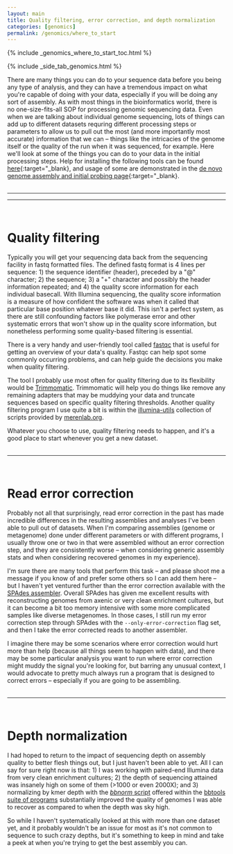 ```yaml
---
layout: main
title: Quality filtering, error correction, and depth normalization
categories: [genomics]
permalink: /genomics/where_to_start
---
```


{% include _genomics_where_to_start_toc.html %}

{% include _side_tab_genomics.html %}

There are many things you can do to your sequence data before you being any type of analysis, and they can have a tremendous impact on what you're capable of doing with your data, especially if you will be doing any sort of assembly. As with most things in the bioinformatics world, there is no one-size-fits-all SOP for processing genomic sequencing data. Even when we are talking about individual genome sequencing, lots of things can add up to different datasets requring different processing steps or parameters to allow us to pull out the most (and more importantly most accurate) information that we can – things like the intricacies of the genome itself or the quality of the run when it was sequenced, for example. Here we'll look at some of the things you can do to your data in the initial processing steps. Help for installing the following tools can be found [here](/unix/installing_tools){:target="_blank}, and usage of some are demonstrated in the [de novo genome assembly and initial probing page](/genomics/de_novo_assembly){:target="_blank}.   
<br>

---
---
<br>

# Quality filtering
Typically you will get your sequencing data back from the sequencing facility in fastq formatted files. The defined fastq format is 4 lines per sequence: 1) the sequence identifier (header), preceded by a "@" character; 2) the sequence; 3) a "+" character and possibly the header information repeated; and 4) the quality score information for each individual basecall. With Illumina sequencing, the quality score information is a measure of how confident the software was when it called that particular base position whatever base it did. This isn't a perfect system, as there are still confounding factors like polymerase error and other systematic errors that won't show up in the quality score information, but nonetheless performing some quality-based filtering is essential.  

There is a very handy and user-friendly tool called [fastqc](https://www.bioinformatics.babraham.ac.uk/projects/fastqc/) that is useful for getting an overview of your data's quality. Fastqc can help spot some commonly occurring problems, and can help guide the decisions you make when quality filtering.  

The tool I probably use most often for quality filtering due to its flexibility would be [Trimmomatic](http://www.usadellab.org/cms/?page=trimmomatic). Trimmomatic will help you do things like remove any remaining adapters that may be muddying your data and truncate sequences based on specific quality filtering thresholds. Another quality filtering program I use quite a bit is within the [illumina-utils](https://github.com/merenlab/illumina-utils) collection of scripts provided by [merenlab.org](http://merenlab.org/).  

Whatever you choose to use, quality filtering needs to happen, and it's a good place to start whenever you get a new dataset.  
<br>

---
<br>

# Read error correction
Probably not all that surprisingly, read error correction in the past has made incredible differences in the resulting assemblies and analyses I've been able to pull out of datasets. When I'm comparing assemblies (genome or metagenome) done under different parameters or with different programs, I usually throw one or two in that were assembled without an error correction step, and they are consistently worse – when considering generic assembly stats and when considering recovered genomes in my experience).  

I'm sure there are many tools that perform this task – and please shoot me a message if you know of and prefer some others so I can add them here – but I haven't yet ventured further than the error correction available with the [SPAdes assembler](http://cab.spbu.ru/software/spades/). Overall SPAdes has given me excellent results with reconstructing genomes from axenic or very clean enrichment cultures, but it can become a bit too memory intensive with some more complicated samples like diverse metagenomes. In those cases, I still run my error correction step through SPAdes with the `--only-error-correction` flag set, and then I take the error corrected reads to another assembler.  

I imagine there may be some scenarios where error correction would hurt more than help (because all things seem to happen with data), and there may be some particular analysis you want to run where error correction might muddy the signal you're looking for, but barring any unusual context, I would advocate to pretty much always run a program that is designed to correct errors – especially if you are going to be assembling.  
<br>

---
<br>

# Depth normalization
I had hoped to return to the impact of sequencing depth on assembly quality to better flesh things out, but I just haven't been able to yet. All I can say for sure right now is that: 1) I was working with paired-end Illumina data from very clean enrichment cultures; 2) the depth of sequencing attained was insanely high on some of them (>1000 or even 2000X); and 3) normalizing by kmer depth with the [*bbnorm* script](https://jgi.doe.gov/data-and-tools/bbtools/bb-tools-user-guide/bbnorm-guide/) offered within the [bbtools suite of programs](https://jgi.doe.gov/data-and-tools/bbtools/) substantially improved the quality of genomes I was able to recover as compared to when the depth was sky high.  

So while I haven't systematically looked at this with more than one dataset yet, and it probably wouldn't be an issue for most as it's not common to sequence to such crazy depths, but it's something to keep in mind and take a peek at when you're trying to get the best assembly you can.


